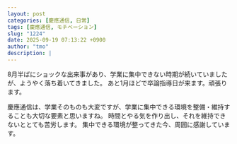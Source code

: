 ```yaml
---
layout: post
categories: [慶應通信, 日常]
tags: [慶應通信, モチベーション]
slug: "1224"
date: 2025-09-19 07:13:22 +0900
author: "tmo"
description: |
---
```


8月半ばにショックな出来事があり、学業に集中できない時期が続いていましたが、ようやく落ち着いてきました。
あと1月ほどで卒論指導日が来ます。頑張ります。

慶應通信は、学業そのものも大変ですが、学業に集中できる環境を整備・維持することも大切な要素と思いますね。
時間とやる気を作り出し、それを維持できないととても苦労します。
集中できる環境が整ってきた今、周囲に感謝しています。